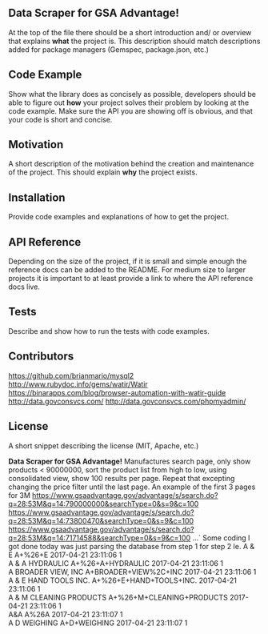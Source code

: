 ## Data Scraper for GSA Advantage!

At the top of the file there should be a short introduction and/ or overview that explains **what** the project is. This description should match descriptions added for package managers (Gemspec, package.json, etc.)

## Code Example

Show what the library does as concisely as possible, developers should be able to figure out **how** your project solves their problem by looking at the code example. Make sure the API you are showing off is obvious, and that your code is short and concise.

## Motivation

A short description of the motivation behind the creation and maintenance of the project. This should explain **why** the project exists.

## Installation

Provide code examples and explanations of how to get the project.

## API Reference

Depending on the size of the project, if it is small and simple enough the reference docs can be added to the README. For medium size to larger projects it is important to at least provide a link to where the API reference docs live.

## Tests

Describe and show how to run the tests with code examples.

## Contributors

https://github.com/brianmario/mysql2
http://www.rubydoc.info/gems/watir/Watir
https://binarapps.com/blog/browser-automation-with-watir-guide
http://data.govconsvcs.com/
http://data.govconsvcs.com/phpmyadmin/


## License

A short snippet describing the license (MIT, Apache, etc.)

**Data Scraper for GSA Advantage!**
Manufactures search page,
only show products < 90000000,
sort the product list from high to low,
using consolidated view,
show 100 results per page.
Repeat that excepting changing the price filter until the last page. An example of the first 3 pages for 3M
https://www.gsaadvantage.gov/advantage/s/search.do?q=28:53M&q=14:790000000&searchType=0&s=9&c=100
https://www.gsaadvantage.gov/advantage/s/search.do?q=28:53M&q=14:73800470&searchType=0&s=9&c=100
https://www.gsaadvantage.gov/advantage/s/search.do?q=28:53M&q=14:71714588&searchType=0&s=9&c=100
...`
Some coding I got done today was just parsing the database from step 1 for step 2  Ie.
A & E                                                     A+%26+E                                                             2017-04-21 23:11:06       1             
A & A HYDRAULIC                            A+%26+A+HYDRAULIC                                   2017-04-21 23:11:06       1             
A BROADER VIEW, INC                   A+BROADER+VIEW%2C+INC                       2017-04-21 23:11:06       1             
A & E HAND TOOLS INC.                 A+%26+E+HAND+TOOLS+INC.                    2017-04-21 23:11:06       1             
A & M CLEANING PRODUCTS      A+%26+M+CLEANING+PRODUCTS           2017-04-21 23:11:06       1             
A&A                                                       A%26A                                                                  2017-04-21 23:11:07       1             
A D WEIGHING                                  A+D+WEIGHING                                               2017-04-21 23:11:07       1
